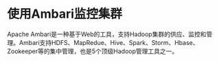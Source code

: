# 使用Ambari监控集群

Apache Ambari是一种基于Web的工具，支持Hadoop集群的供应、监控和管理。Ambari支持HDFS、MapRedue、Hive、Spark、Storm、Hbase、Zookeeper等的集中管理，也是5个顶级Hadoop管理工具之一。